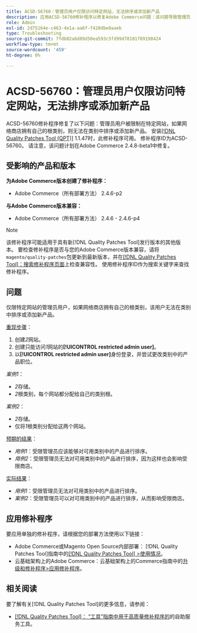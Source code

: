 ```yaml
---
title: ACSD-56760：管理员用户仅限访问特定网站，无法排序或添加新产品
description: 应用ACSD-56760修补程序以修复Adobe Commerce问题：该问题导致管理员用户仅限于访问特定网站，如果网络商店拥有自己的根类别，则该用户无法对类别进行排序或添加新产品。
role: Admin
exl-id: 2d75164e-c463-4e1a-aa6f-f420dbe0aaeb
type: Troubleshooting
source-git-commit: 7fdb02a6d89d50ea593c5fd99d78101f89198424
workflow-type: tm+mt
source-wordcount: '459'
ht-degree: 0%

---
```


# ACSD-56760：管理员用户仅限访问特定网站，无法排序或添加新产品

ACSD-56760修补程序修复了以下问题：管理员用户被限制在特定网站，如果网络商店拥有自己的根类别，则无法在类别中排序或添加新产品。 安装[[!DNL Quality Patches Tool (QPT)]](/help/tools/quality-patches-tool/quality-patches-tool-to-self-serve-quality-patches.md) 1.1.47时，此修补程序可用。 修补程序ID为ACSD-56760。 请注意，该问题计划在Adobe Commerce 2.4.8-beta1中修复。

## 受影响的产品和版本

**为Adobe Commerce版本创建了修补程序：**

* Adobe Commerce（所有部署方法） 2.4.6-p2

**与Adobe Commerce版本兼容：**

* Adobe Commerce（所有部署方法） 2.4.6 - 2.4.6-p4

>[!NOTE]
>
>该修补程序可能适用于具有新[!DNL Quality Patches Tool]发行版本的其他版本。 要检查修补程序是否与您的Adobe Commerce版本兼容，请将`magento/quality-patches`包更新到最新版本，并在[[!DNL Quality Patches Tool]：搜索修补程序页面](https://experienceleague.adobe.com/tools/commerce-quality-patches/index.html)上检查兼容性。 使用修补程序ID作为搜索关键字来查找修补程序。

## 问题

仅限特定网站的管理员用户，如果网络商店拥有自己的根类别，该用户无法在类别中排序或添加新产品。

<u>重现步骤</u>：

1. 创建&#x200B;*2*&#x200B;网站。
1. 创建只能访问&#x200B;*1*&#x200B;网站的&#x200B;**[!UICONTROL restricted admin user]**。
1. 以&#x200B;**[!UICONTROL restricted admin user]**&#x200B;身份登录，并尝试更改类别中的产品职位。

*案例1*：

* *2*&#x200B;存储。
* *2*&#x200B;根类别，每个网站都分配给自己的类别根。

*案例2*：

* *2*&#x200B;存储。
* 仅将&#x200B;*1*&#x200B;根类别分配给这两个网站。

<u>预期的结果</u>：

* *用例1*：受限管理员应该能够对可用类别中的产品进行排序。
* *用例2*：受限管理员无法对可用类别中的产品进行排序，因为这样也会影响受限商店。

<u>实际结果</u>：

* *用例1*：受限管理员无法对可用类别中的产品进行排序。
* *案例2*：受限管理员可以对可用类别中的产品进行排序，从而影响受限商店。

## 应用修补程序

要应用单独的修补程序，请根据您的部署方法使用以下链接：

* Adobe Commerce或Magento Open Source内部部署： [!DNL Quality Patches Tool]指南中的[[!DNL Quality Patches Tool] >使用情况](/help/tools/quality-patches-tool/usage.md)。
* 云基础架构上的Adobe Commerce：云基础架构上的Commerce指南中的[升级和修补程序>应用修补程序](https://experienceleague.adobe.com/docs/commerce-cloud-service/user-guide/develop/upgrade/apply-patches.html)。

## 相关阅读

要了解有关[!DNL Quality Patches Tool]的更多信息，请参阅：

* [[!DNL Quality Patches Tool]： “工具”指南中用于高质量修补程序的](/help/tools/quality-patches-tool/quality-patches-tool-to-self-serve-quality-patches.md)的自助服务工具。
